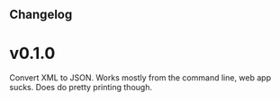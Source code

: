 ## Changelog

# v0.1.0
Convert XML to JSON. Works mostly from the command line, web app sucks. Does do pretty printing though.